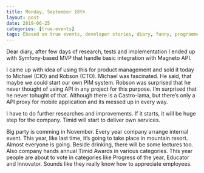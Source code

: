 ```yaml
---
title: Monday, September 18th
layout: post
date: 2019-06-25
categories: [true-events]
tags: [based on true events, developer stories, diary, funny, programmer]
---
```


Dear diary, after few days of research, tests and implementation I ended up with Symfony-based MVP that handle basic integration with Magneto API.

I came up with idea of using this for product management and sold it today to Michael (CIO) and Robson (CTO). Michael was fascinated. He said, that maybe we could start our own PIM system. Robson was surprised that he never thought of using API in any project for this purpose. I’m surprised that he never tohught of that. Although there is a Castro-lama, but there’s only a API proxy for mobile application and its messed up in every way.

I have to do further researches and improvements. If it starts, it will be huge step for the company. Timid will start to deliver own services.

Big party is comming in November. Every year company arrange internal event. This year, like last time, it’s going to take place in mountain resort. Almost everyone is going. Beside drinking, there will be some lectures too. Also company hands annual Timid Awards in various categories. This year people are about to vote in categories like Progress of the year, Educator and Innovator. Sounds like they really know how to appreciate employees.
